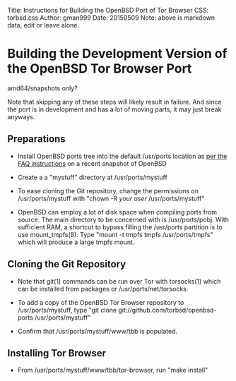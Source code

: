 Title: Instructions for Building the OpenBSD Port of Tor Browser
CSS: torbsd.css
Author: gman999
Date: 20150509
Note: above is markdown data, edit or leave alone.

# Building the Development Version of the OpenBSD Tor Browser Port #

amd64/snapshots only?

Note that skipping any of these steps will likely result in failure. And since the port is in development and has a lot of moving parts, it may just break anyways.

## Preparations ##

* Install OpenBSD ports tree into the default /usr/ports location as [per the FAQ instructions](http://www.openbsd.org/anoncvs.html) on a recent snapshot of OpenBSD

* Create a a "mystuff" directory at /usr/ports/mystuff

* To ease cloning the Git repository, change the permissions on /usr/ports/mystuff with "chown -R _your user_ /usr/ports/mystuff"

* OpenBSD can employ a lot of disk space when compiling ports from source.  The main directory to be concerned with is /usr/ports/pobj. With sufficient RAM, a shortcut to bypass filling the /usr/ports partition is to use mount_tmpfs(8). Type "mount -t tmpfs tmpfs /usr/ports/tmpfs" which will produce a large tmpfs mount.

## Cloning the Git Repository ##

* Note that git(1) commands can be run over Tor with torsocks(1) which can be installed from packages or /usr/ports/net/torsocks.

* To add a copy of the OpenBSD Tor Browser repository to /usr/ports/mystuff, type "git clone git://github.com/torbsd/openbsd-ports /usr/ports/mystuff"

* Confirm that /usr/ports/mystuff/www/tbb is populated.

## Installing Tor Browser ##

* From /usr/ports/mystuff/www/tbb/tor-browser, run "make install"
